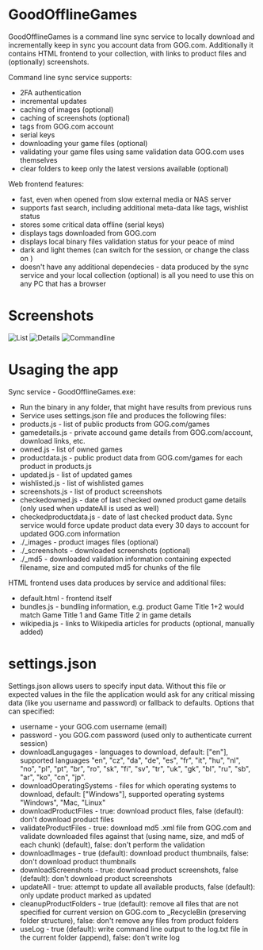 GoodOfflineGames
================

GoodOfflineGames is a command line sync service to locally download and incrementally keep in sync you account data from GOG.com. Additionally it contains HTML frontend to your collection, with links to product files and (optionally) screenshots. 

Command line sync service supports:
* 2FA authentication
* incremental updates
* caching of images (optional)
* caching of screenshots (optional)
* tags from GOG.com account
* serial keys
* downloading your game files (optional)
* validating your game files using same validation data GOG.com uses themselves
* clear folders to keep only the latest versions available (optional)

Web frontend features:
* fast, even when opened from slow external media or NAS server
* supports fast search, including additional meta-data like tags, wishlist status
* stores some critical data offline (serial keys)
* displays tags downloaded from GOG.com
* displays local binary files validation status for your peace of mind
* dark and light themes (can switch for the session, or change the class on <body>)
* doesn't have any additional dependecies - data produced by the sync service and your local collection (optional) is all you need to use this on any PC that has a browser

Screenshots
===========

![List](https://github.com/boggydigital/GoodOfflineGames/blob/master/GoodOfflineGames/GoodOfflineGames/HTML-List.PNG)
![Details](https://github.com/boggydigital/GoodOfflineGames/blob/master/GoodOfflineGames/GoodOfflineGames/HTML-Details.PNG)
![Commandline](https://github.com/boggydigital/GoodOfflineGames/blob/master/GoodOfflineGames/GoodOfflineGames/CMD.PNG)

Usaging the app
===============

Sync service - GoodOfflineGames.exe: 
* Run the binary in any folder, that might have results from previous runs 
* Service uses settings.json file and produces the following files:
* products.js - list of public products from GOG.com/games
* gamedetails.js - private accound game details from GOG.com/account, download links, etc.
* owned.js - list of owned games
* productdata.js - public product data from GOG.com/games for each product in products.js
* updated.js - list of updated games
* wishlisted.js - list of wishlisted games 
* screenshots.js - list of product screenshots
* checkedowned.js - date of last checked owned product game details (only used when updateAll is used as well)
* checkedproductdata.js - date of last checked product data. Sync service would force update product data every 30 days to account for updated GOG.com information 
* ./_images - product images files (optional)
* ./_screenshots - downloaded screenshots (optional)
* ./_md5 - downloaded validation information containing expected filename, size and computed md5 for chunks of the file

HTML frontend uses data produces by service and additional files:
* default.html - frontend itself
* bundles.js - bundling information, e.g. product Game Title 1+2 would match Game Title 1 and Game Title 2 in game details
* wikipedia.js - links to Wikipedia articles for products (optional, manually added)

settings.json
=============
Settings.json allows users to specify input data. Without this file or expected values in the file the application would ask for any critical missing data (like you username and password) or fallback to defaults. Options that can specified:

* username - your GOG.com username (email)
* password - you GOG.com password (used only to authenticate current session)
* downloadLangugages - languages to download, default: ["en"], supported languages "en", "cz", "da", "de", "es", "fr", "it", "hu", "nl", "no", "pl", "pt", "br", "ro", "sk", "fi", "sv", "tr", "uk", "gk", "bl", "ru", "sb", "ar", "ko", "cn", "jp".
* downloadOperatingSystems - files for which operating systems to download, default: ["Windows"], supported operating systems "Windows", "Mac, "Linux"
* downloadProductFiles - true: download product files, false (default): don't download product files
* validateProductFiles - true: download md5 .xml file from GOG.com and validate downloaded files against that (using name, size, and md5 of each chunk) (default), false: don't perform the validation
* downloadImages - true (default): download product thumbnails, false: don't download product thumbnails
* downloadScreenshots - true: download product screenshots, false (default): don't download product screenshots
* updateAll - true: attempt to update all available products, false (default): only update product marked as updated
* cleanupProductFolders - true (default): remove all files that are not specified for current version on GOG.com to _RecycleBin (preserving folder structure), false: don't remove any files from product folders
* useLog - true (default): write command line output to the log.txt file in the current folder (append), false: don't write log
